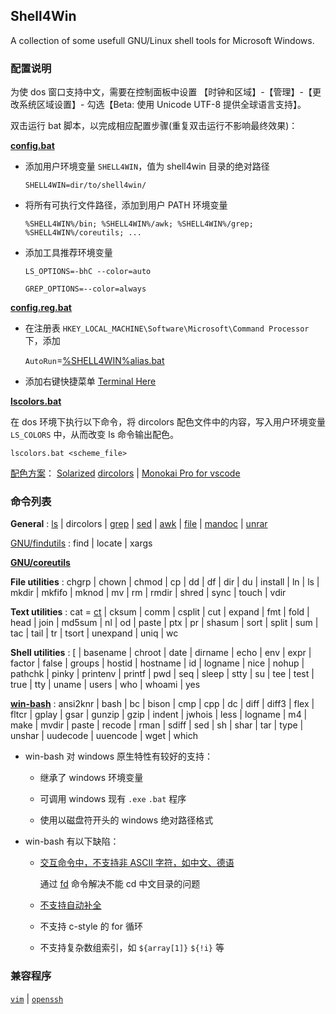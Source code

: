 ## Shell4Win

A collection of some usefull GNU/Linux shell tools for Microsoft Windows.


### 配置说明

为使 dos 窗口支持中文，需要在控制面板中设置 【时钟和区域】-【管理】-【更改系统区域设置】- 勾选【Beta: 使用 Unicode UTF-8 提供全球语言支持】。

双击运行 bat 脚本，以完成相应配置步骤(重复双击运行不影响最终效果)：

**[config.bat](config.bat)**

* 添加用户环境变量 `SHELL4WIN`，值为 shell4win 目录的绝对路径

    `SHELL4WIN=dir/to/shell4win/`

* 将所有可执行文件路径，添加到用户 PATH 环境变量

    `%SHELL4WIN%/bin; %SHELL4WIN%/awk; %SHELL4WIN%/grep; %SHELL4WIN%/coreutils; ...`

* 添加工具推荐环境变量

    `LS_OPTIONS=-bhC --color=auto`

    `GREP_OPTIONS=--color=always`

**[config.reg.bat](config.reg.bat)**

* 在注册表 `HKEY_LOCAL_MACHINE\Software\Microsoft\Command Processor` 下，添加

  `AutoRun`=[%SHELL4WIN%alias.bat](alias.bat)

* 添加右键快捷菜单 [Terminal Here](bin/TerminalHere.bat)

**[lscolors.bat](msls/lscolors.bat)**

在 dos 环境下执行以下命令，将 dircolors 配色文件中的内容，写入用户环境变量 `LS_COLORS` 中，从而改变 ls 命令输出配色。

`lscolors.bat <scheme_file>`

[配色方案](msls/scheme)：
[Solarized](https://ethanschoonover.com/solarized/)
[dircolors](https://github.com/seebi/dircolors-solarized)
| [Monokai Pro for vscode](https://monokai.pro/)

### 命令列表

**General**
: [ls](https://u-tools.com/msls)
| dircolors
| [grep](https://github.com/mbuilov/grep-windows)
| [sed](https://github.com/mbuilov/sed-windows)
| [awk](https://github.com/mbuilov/gawk-windows)
| [file](https://gnuwin32.sourceforge.net/packages/file.htm)
| [mandoc](https://embedeo.org/ws/doc/man_windows/)
| [unrar](https://www.rarlab.com/rar_add.htm)


[GNU/findutils](https://gnuwin32.sourceforge.net/packages/findutils.htm)
: find
| locate
| xargs


**[GNU/coreutils](https://gnuwin32.sourceforge.net/packages/coreutils.htm)**

**File utilities**
: chgrp
| chown
| chmod
| cp
| dd
| df
| dir
| du
| install
| ln
| ls
| mkdir
| mkfifo
| mknod
| mv
| rm
| rmdir
| shred
| sync
| touch
| vdir

**Text utilities**
: cat
= [ct](https://github.com/sharkdp/bat/releases/tag/v0.23.0)
| cksum
| comm
| csplit
| cut
| expand
| fmt
| fold
| head
| join
| md5sum
| nl
| od
| paste
| ptx
| pr
| shasum
| sort
| split
| sum
| tac
| tail
| tr
| tsort
| unexpand
| uniq
| wc

**Shell utilities**
: [
| basename
| chroot
| date
| dirname
| echo
| env
| expr
| factor
| false
| groups
| hostid
| hostname
| id
| logname
| nice
| nohup
| pathchk
| pinky
| printenv
| printf
| pwd
| seq
| sleep
| stty
| su
| tee
| test
| true
| tty
| uname
| users
| who
| whoami
| yes

**[win-bash](https://sourceforge.net/projects/win-bash/)**
: ansi2knr
| bash
| bc
| bison
| cmp
| cpp
| dc
| diff
| diff3
| flex
| fltcr
| gplay
| gsar
| gunzip
| gzip
| indent
| jwhois
| less
| logname
| m4
| make
| mvdir
| paste
| recode
| rman
| sdiff
| sed
| sh
| shar
| tar
| type
| unshar
| uudecode
| uuencode
| wget
| which

* win-bash 对 windows 原生特性有较好的支持：

  - 继承了 windows 环境变量

  - 可调用 windows 现有 `.exe` `.bat` 程序

  - 使用以磁盘符开头的 windows 绝对路径格式

* win-bash 有以下缺陷：

  - [交互命令中，不支持非 ASCII 字符，如中文、德语](https://sourceforge.net/p/win-bash/discussion/324507/thread/4f27bf1f/#4d00)
  
    通过 [fd](bin/fd.sh) 命令解决不能 cd 中文目录的问题

  - [不支持自动补全](https://sourceforge.net/p/win-bash/discussion/324507/thread/cd0d5873/#933b)

  - 不支持 c-style 的 for 循环
  
  - 不支持复杂数组索引，如 `${array[1]}` `${!i}` 等


### 兼容程序

[`vim`](https://github.com/vim/vim-win32-installer/releases)
| [`openssh`](https://github.com/PowerShell/Win32-OpenSSH/releases)